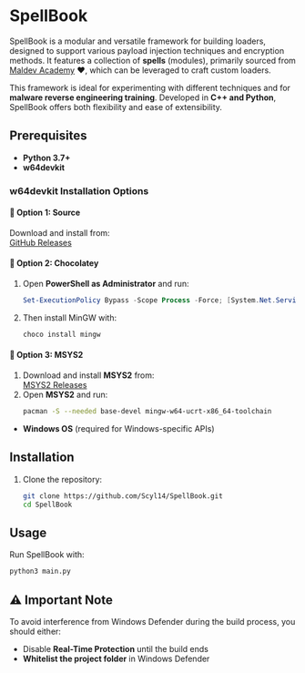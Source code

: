 # SpellBook  

SpellBook is a modular and versatile framework for building loaders, designed to support various payload injection techniques and encryption methods. It features a collection of **spells** (modules), primarily sourced from [Maldev Academy](https://maldevacademy.com) ❤️, which can be leveraged to craft custom loaders.  

This framework is ideal for experimenting with different techniques and for **malware reverse engineering training**. Developed in **C++ and Python**, SpellBook offers both flexibility and ease of extensibility.  

## Prerequisites  

- **Python 3.7+**  
- **w64devkit** 

### w64devkit Installation Options  

#### 🔹 Option 1: Source  
Download and install from:  
[GitHub Releases](https://github.com/skeeto/w64devkit/releases)  

#### 🔹 Option 2: Chocolatey  
1. Open **PowerShell as Administrator** and run:  
    ```powershell
    Set-ExecutionPolicy Bypass -Scope Process -Force; [System.Net.ServicePointManager]::SecurityProtocol = [System.Net.ServicePointManager]::SecurityProtocol -bor 3072; iex ((New-Object System.Net.WebClient).DownloadString('https://community.chocolatey.org/install.ps1'))
    ```
2. Then install MinGW with:
    ```sh
    choco install mingw
    ```

#### 🔹 Option 3: MSYS2  
1. Download and install **MSYS2** from:  
   [MSYS2 Releases](https://github.com/msys2/msys2-installer/releases/download/2025-02-21/msys2-x86_64-20250221.exe)  
2. Open **MSYS2** and run:  
    ```sh
    pacman -S --needed base-devel mingw-w64-ucrt-x86_64-toolchain
    ```

- **Windows OS** (required for Windows-specific APIs)  

## Installation  

1. Clone the repository:  
    ```sh
    git clone https://github.com/Scyl14/SpellBook.git
    cd SpellBook
    ```

## Usage  

Run SpellBook with:  
```sh
python3 main.py
```

## ⚠️ Important Note  

To avoid interference from Windows Defender during the build process, you should either:  
- Disable **Real-Time Protection** until the build ends 
- **Whitelist the project folder** in Windows Defender  